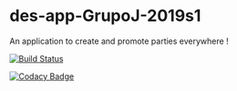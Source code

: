 # des-app-GrupoJ-2019s1
An application to create and promote parties everywhere !

[![Build Status](https://travis-ci.com/Bequita/des-app-GrupoJ-2019s1.svg?branch=master)](https://travis-ci.com/Bequita/des-app-GrupoJ-2019s1)

[![Codacy Badge](https://api.codacy.com/project/badge/Grade/77da07f8468742d8ad7dc2bb21d9721b)](https://www.codacy.com/app/hernan-beca/des-app-GrupoJ-2019s1?utm_source=github.com&amp;utm_medium=referral&amp;utm_content=Bequita/des-app-GrupoJ-2019s1&amp;utm_campaign=Badge_Grade)